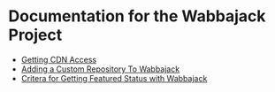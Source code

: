 # Documentation for the Wabbajack Project

* [Getting CDN Access](https://github.com/wabbajack-tools/wiki/wiki/Getting-CDN-Access)
* [Adding a Custom Repository To Wabbajack](https://github.com/wabbajack-tools/wiki/wiki/Adding-a-Custom-Repository-to-Wabbajack)
* [Critera for Getting Featured Status with Wabbajack](https://github.com/wabbajack-tools/wiki/wiki/Criteria-for-%22Featured-Mod-List%22-status)
